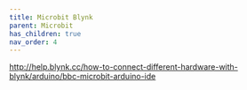 ```yaml
---
title: Microbit Blynk
parent: Microbit
has_children: true
nav_order: 4
---
```


http://help.blynk.cc/how-to-connect-different-hardware-with-blynk/arduino/bbc-microbit-arduino-ide
